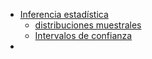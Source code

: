 * [Inferencia estadística](http://recursostic.educacion.es/descartes/web/materiales_didacticos/inferencia_estadistica/index_inferencia.htm)
  * [distribuciones muestrales](http://recursostic.educacion.es/descartes/web/materiales_didacticos/inferencia_estadistica/distrib_muestrales.htm)
  * [Intervalos de confianza](http://recursostic.educacion.es/descartes/web/materiales_didacticos/inferencia_estadistica/estimac.htm)
* 

